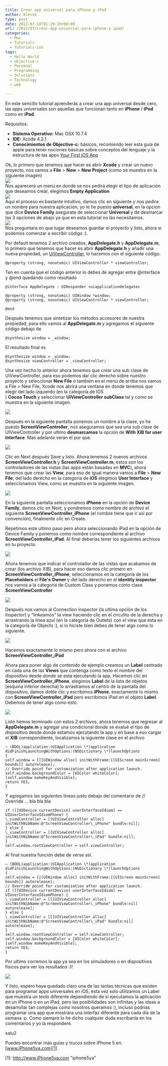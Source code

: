 ```yaml
---
title: Crear app universal para iPhone y iPad
author: Alevsk
type: post
date: 2012-07-18T01:29:10+00:00
url: /2012/07/crear-app-universal-para-iphone-y-ipad/
categories:
  - Mac
  - Tutorials
  - Tutorials-ios
tags:
  - Hello World
  - objective-c
  - Personal
  - Programming
  - Solutions
  - Technology
  - web

---
```

En este sencillo tutorial aprenderás a crear una app universal desde cero, las apps universales son aquellas que funcionan tanto en **iPhone** / **iPod** como en **iPad**.

Requisitos:

  * **Sistema Operativo:** Mac OSX 10.7.4
  * **IDE:** Xcode 4.2.1
  * **Conocimientos de Objective-c:** básicos, recomiendo leer esta guia de apple para tener nociones básicas sobre conceptos del lenguaje y la estructura de las apps [Your First iOS App](http://developer.apple.com/library/ios/#DOCUMENTATION/iPhone/Conceptual/iPhone101/Articles/00_Introduction.html#//apple_ref/doc/uid/TP40007514-CH1-SW1)

Ok, lo primero que tenemos que hacer es abrir **Xcode** y crear un nuevo proyecto, nos vamos a **File** > **New** > **New Project** (como se muestra en la siguiente imagen)  
[![](/images/app-universal-1.png)](http://www.alevsk.com/2012/07/crear-app-universal-para-iphone-y-ipad/app-universal-1/)  
Nos aparecerá un menú en donde se nos pedirá elegir el tipo de aplicación que deseamos crear, elegimos **Empty Application**  
[![](/images/app-universal-2.png)](http://www.alevsk.com/2012/07/crear-app-universal-para-iphone-y-ipad/app-universal-2/)  
Aquí el proceso es bastante intuitivo, damos clic en siguiente y nos pedira un nombre para nuestra aplicación, yo le he puesto **universal**, en la opcion que dice **Device Family** asegurate de seleccionar **Universal** y de desmarcar las 3 opciones de abajo ya que en esta tutorial no las necesitamos.  
[![](/images/app-universal-3.png)](http://www.alevsk.com/2012/07/crear-app-universal-para-iphone-y-ipad/app-universal-3/)  
Nos preguntara en que lugar deseamos guardar el proyecto y listo, ahora si podemos comenzar a escribir código :).

Por default tenemos 2 archivo creados, **AppDelegate.h** y **AppDelegate.m**, lo primero que tenemos que hacer es abrir **AppDelegate.h** y añadir una nueva propiedad, un [UiViewController](http://developer.apple.com/library/ios/#documentation/uikit/reference/UIViewController_Class/Reference/Reference.html), lo hacemos con el siguiente código.

```obj-c
@property (strong, nonatomic) UIViewController * viewController;
```

Ten en cuenta que el código anterior lo debes de agregar entre @interface y @end quedando como resultado

```obj-c
@interface AppDelegate : UIResponder <uiapplicationdelegate>

@property (strong, nonatomic) UIWindow *window;  
@property (strong, nonatomic) UIViewController * viewController;

@end
```

Después tenemos que sintetizar los métodos accesores de nuestra propiedad, para ello vamos al **AppDelegate.m** y agregamos el siguiente código debajo de  
```obj-c
@synthesize window = _window;
```  
El resultado final es  
```obj-c
@synthesize window = _window;  
@synthesize viewController = _viewController;
```

Una vez hecho lo anterior ahora tenemos que crear una sub clase de UiViewController, para eso podemos dar clic derecho sobre nuestro proyecto y seleccionar **New File** o también en el menú de arriba nos vamos a File > New File, Xcode nos abrirá una ventana en donde tenemos que elegir del lado izquierdo (en la categoría de IOS  
) **Cocoa Touch** y seleccionar **UiViewController subClass** tal y como se muestra en la siguiente imagen.

[![](/images/app-universal-4.png)](http://www.alevsk.com/2012/07/crear-app-universal-para-iphone-y-ipad/app-universal-4/)

Después en la siguiente pantalla ponemos un nombre a la clase, yo he puesto **ScreenViewController**, nos aseguramos que sea una sub clase de UIViewController y por ultimo **desmarcamos** la opción de **With XIB for user interface**. Mas adelante verán el por que.

[![](/images/app-universal-5.png)](http://www.alevsk.com/2012/07/crear-app-universal-para-iphone-y-ipad/app-universal-5/)

Clic en Next después Save y listo. Ahora tenemos 2 nuevos archivos **ScreenViewController.h** y **ScreenViewController.m**, estos son los controladores de las vistas (las apps están basadas en **MVC**), ahora tenemos que crear las **View**, para eso de igual manera vamos a **File** > **New File**; del lado derecho en la categoria de **iOS** elegimos **User Interface** y seleccionamos View, como se muestra en la siguiente imagen.

[![](/images/app-universal-6.png)](http://www.alevsk.com/2012/07/crear-app-universal-para-iphone-y-ipad/app-universal-6/)

En la siguiente pantalla seleccionamos **iPhone** en la opción de **Device Family**, damos clic en Next, y pondremos como nombre de archivo el siguiente **ScreenViewController_iPhone** (el nombre tiene que ir así por convención), finalmente clic en Create.

Repetimos este ultimo paso pero ahora seleccionando iPad en la opción de Device Family y ponemos como nombre correspondiente al archivo **ScreenViewController_iPad**. Al final deberías tener los siguientes archivos en tu proyecto.

[![](/images/app-universal-7.png)](http://www.alevsk.com/2012/07/crear-app-universal-para-iphone-y-ipad/app-universal-7/)

Ahora tenemos que indicar el controlador de las vistas que acabamos de crear (los archivo XIB), para hacer eso damos clic primero en **ScreenViewController_iPhone**, seleccionamos en la categoría de los **Placeholders** el **File's Owner** y del lado derecho en el **identity inspector** nos vamos a la categoría de Custom Class y ponemos como clase **ScreenViewController**

[![](/images/app-universal-8.png)](http://www.alevsk.com/2012/07/crear-app-universal-para-iphone-y-ipad/app-universal-8/)

Después nos vamos al Connection inspector (la ultima opción de los Inspector) y “linkeamos" la view haciendo clic en el circulito de la derecha y arrastrando la línea azul (en la categoría de Outlets) con el view que esta en la categoría de Objects :), si lo hiciste bien debes de tener algo como lo siguiente.

[![](/images/app-universal-9.png)](http://www.alevsk.com/2012/07/crear-app-universal-para-iphone-y-ipad/app-universal-9/)

Hacemos exactamente lo mismo pero ahora con el archivo **ScreenViewController_iPad**

Ahora para poner algo de contenido de ejemplo creamos un **Label** centrado en cada una de las **Views** que contenga como texto el nombre del dispositivo desde donde se esta ejecutando la app, Hacemos clic en **ScreenViewController_iPhone**, elegimos **Label** de la lista de objetos (esquina inferior derecha) lo arrastramos al centro de la pantalla del dispositivo, damos doble clic y escribimos **iPhone**, exactamente lo mismo con **ScreenViewController_iPad** pero escribimos iPad en el objeto **Label**. Debemos de tener algo como esto.

[![](/images/app-universal-10.png)](http://www.alevsk.com/2012/07/crear-app-universal-para-iphone-y-ipad/app-universal-10/)

Listo hemos terminado con estos 2 archivos, ahora tenemos que regresar al **AppDelegate.m** y agregar una condicional donde se evalué el tipo de dispositivo desde donde estamos ejecutando la app y en base a eso cargar el **XIB** correspondiente, localizamos la siguiente clase en el archivo

```obj-c
– (BOOL)application:(UIApplication \*)application didFinishLaunchingWithOptions:(NSDictionary \*)launchOptions  
{  
self.window = [[[UIWindow alloc] initWithFrame:[[UIScreen mainScreen] bounds]] autorelease];  
// Override point for customization after application launch.  
self.window.backgroundColor = [UIColor whiteColor];  
[self.window makeKeyAndVisible];  
return YES;  
}
```

Y agregamos las siguientes líneas justo debajo del comentario de // Override … bla bla bla

```obj-c
if ([[UIDevice currentDevice] userInterfaceIdiom] == UIUserInterfaceIdiomPhone) {  
\_viewController = [[UIViewController alloc] initWithNibName:@"ScreenViewController\_iPhone" bundle:nil];  
} else {  
\_viewController = [[UIViewController alloc] initWithNibName:@"ScreenViewController\_iPad" bundle:nil];  
}  
self.window.rootViewController = self.viewController;
```

Al final nuestra función debe de verse así.

```obj-c
– (BOOL)application:(UIApplication \*)application didFinishLaunchingWithOptions:(NSDictionary \*)launchOptions  
{  
self.window = [[[UIWindow alloc] initWithFrame:[[UIScreen mainScreen] bounds]] autorelease];  
// Override point for customization after application launch.  
if ([[UIDevice currentDevice] userInterfaceIdiom] == UIUserInterfaceIdiomPhone) {  
\_viewController = [[[UIViewController alloc] initWithNibName:@"ScreenViewController\_iPhone" bundle:nil] autorelease];  
} else {  
\_viewController = [[[UIViewController alloc] initWithNibName:@"ScreenViewController\_iPad" bundle:nil] autorelease];  
}  
self.window.rootViewController = self.viewController;  
self.window.backgroundColor = [UIColor whiteColor];  
[self.window makeKeyAndVisible];  
return YES;  
}
```

Por ultimo corremos la app ya sea en los simuladores o en dispositivos físicos para ver los resultados :)!

[![](/images/app-universal-11.png)](http://www.alevsk.com/2012/07/crear-app-universal-para-iphone-y-ipad/app-universal-11/)

Y listo, espero haya quedado claro una de las tantas técnicas que existen para programar apps universales en iOS, esta vez solo utilizamos un Label que muestra un texto diferente dependiendo de si ejecutamos la aplicación en un iPhone o en un iPad, pero las posibilidades son infinitas y las ideas a desarrollar tan complejas como nosotros queramos :), incluso podrías programar una app que mostrara una interfaz diferente para cada día de la semana :p. Como siempre lo he dicho cualquier duda escríbanla en los comentarios y yo la responderé.

salu2

Puedes encontrar más guías y trucos sobre iPhone 5 en: [www.iPhone5ya.com][1]

 [1]: http://www.iPhone5ya.com "iphone5ya"</uiapplicationdelegate>